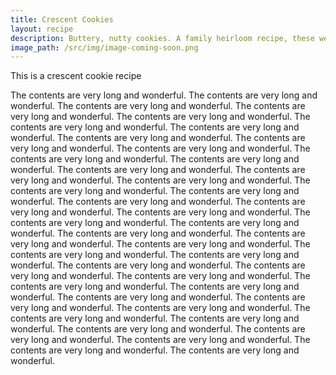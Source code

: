 ```yaml
---
title: Crescent Cookies
layout: recipe
description: Buttery, nutty cookies. A family heirloom recipe, these were my favourite Christmas cookies baked by my great-aunts Irene and Lillian. 
image_path: /src/img/image-coming-soon.png
---
```


This is a crescent cookie recipe

The contents are very long and wonderful. The contents are very long and wonderful. The contents are very long and wonderful. The contents are very long and wonderful. The contents are very long and wonderful. The contents are very long and wonderful. The contents are very long and wonderful. The contents are very long and wonderful. The contents are very long and wonderful. The contents are very long and wonderful. The contents are very long and wonderful. The contents are very long and wonderful. The contents are very long and wonderful. The contents are very long and wonderful. The contents are very long and wonderful. The contents are very long and wonderful. The contents are very long and wonderful. The contents are very long and wonderful. The contents are very long and wonderful. The contents are very long and wonderful. The contents are very long and wonderful. The contents are very long and wonderful. The contents are very long and wonderful. The contents are very long and wonderful. The contents are very long and wonderful. The contents are very long and wonderful. The contents are very long and wonderful. The contents are very long and wonderful. The contents are very long and wonderful. The contents are very long and wonderful. The contents are very long and wonderful. The contents are very long and wonderful. The contents are very long and wonderful. The contents are very long and wonderful. The contents are very long and wonderful. The contents are very long and wonderful. The contents are very long and wonderful. The contents are very long and wonderful. The contents are very long and wonderful. The contents are very long and wonderful. The contents are very long and wonderful. The contents are very long and wonderful.